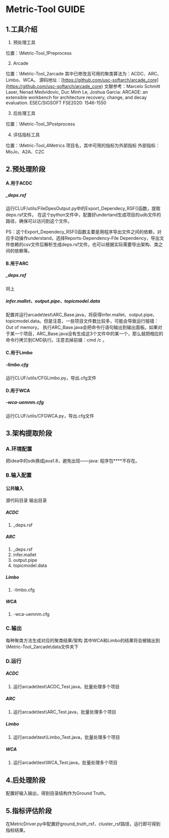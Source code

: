 # Metric-Tool GUIDE
## 1.工具介绍
1. 预处理工具

位置：\Metric-Tool\_1Preprocess

2. Arcade

位置：\Metric-Tool\_2arcade
其中已修改且可用的聚类算法为：ACDC、ARC、Limbo、WCA。
源码地址：[https://github.com/usc-softarch/arcade_core](https://github.com/usc-softarch/arcade_core)
文献参考：Marcelo Schmitt Laser, Nenad Medvidovic, Duc Minh Le, Joshua Garcia: ARCADE: an extensible workbench for architecture recovery, change, and decay evaluation. ESEC/SIGSOFT FSE2020: 1546-1550

3. 后处理工具

位置：\Metric-Tool\_3Postprocess

4. 评估指标工具

位置：\Metric-Tool\_4Metrics
项目名，其中可用的指标为外部指标
外部指标：MoJo、A2A、C2C
## 2.预处理阶段
#### A.用于ACDC
##### <project>_deps.rsf
运行CLUF/utils/FileDpesOutput.py中的Export_Dependecy_RSF()函数，提取deps.rsf文件。
在这个python文件中，配置好undertand生成项目的udb文件的路径，确保可以访问到这个文件。

PS：这个Export_Dependecy_RSF()函数主要是用程序导出文件之间的依赖，对应手动操作understand，选择Reports-Dependency-File Dependency，导出文件依赖的csv文件后解析生成deps.rsf文件。也可以根据实际需要导出架构、类之间的依赖等。
#### B.用于ARC
##### <project>_deps.rsf
同上
##### infer.mallet、output.pipe、topicmodel.data
配置并运行arcade\test\ARC_Base.java，将获得infer.mallet、output.pipe、topicmodel.data。但是注意，一些项目文件数比较多，可能会导致运行报错：Out of memory。
执行ARC_Base.java会把命令行语句输出到输出面板。如果对于某一个项目，ARC_Base.java没有生成这3个文件中的某一个，那么就把相应的命令行拷贝到CMD执行。注意去掉前缀：cmd /c 。
#### C.用于Limbo
##### <project>-limbo.cfg
运行CLUF/utils/CFGLimbo.py，导出.cfg文件
#### D.用于WCA
##### <project>-wca-uemnm.cfg
运行CLUF/utils/CFGWCA.py，导出.cfg文件
## 3.架构提取阶段
### A.环境配置
把idea中的sdk换成java1.8，避免出现——java: 程序包****不存在。
### B.输入配置
#### 公共输入
源代码目录
输出目录
##### ACDC

1. <project>_deps.rsf
##### ARC

1. <project>_deps.rsf
2. infer.mallet
3. output.pipe
4. topicmodel.data
##### Limbo

1. <project>-limbo.cfg
##### WCA

1. <project>-wca-uemnm.cfg
### C.输出
每种聚类方法生成对应的聚类结果/架构
其中WCA和Limbo的结果将会被输出到\Metric-Tool\_2arcade\data文件夹下
### D.运行
##### ACDC

1. 运行arcade\test\ACDC_Test.java，批量处理多个项目
##### ARC

1. 运行arcade\test\ARC_Test.java，批量处理多个项目
##### Limbo

1. 运行arcade\test\Limbo_Test.java，批量处理多个项目
##### WCA

1. 运行arcade\test\WCA_Test.java，批量处理多个项目
## 4.后处理阶段
配置好输入输出，得到目录结构作为Ground Truth。
## 5.指标评估阶段
在MetricDriver.py中配置好ground_truth_rsf、cluster_rsf路径，运行即可得到指标结果。
